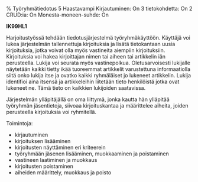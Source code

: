 % Työryhmätiedotus
<arvosanamaksimi>5</arvosanamaksimi>
<vaikeustaso>Haastavampi</vaikeustaso>
<comment>
Kirjautuminen:        On
3 tietokohdetta:      On
2 CRUD:ia:            On
Monesta-moneen-suhde: On
</comment>

**IK99HL1**

Harjoitustyössä tehdään tiedotusjärjestelmä työryhmäkäyttöön. Käyttäjä
voi lukea järjestelmän tallennettuja kirjoituksia ja lisätä tietokantaan
uusia kirjoituksia, jotka voivat olla myös vastineita aiempiin
kirjoituksiin. Kirjoituksia voi hakea kirjoittajan nimen tai aiheen tai
artikkelin iän perusteella. Lukija voi seurata myös vastinepolkua.
Oletusarvoisesti lukijalle näytetään kaikki tietty ikää tuoreemmat artikkelit
varustettuna informaatiolla siitä onko lukija itse ja ovatko kaikki
ryhmäläiset jo lukeneet artikkelin. Lukija identifioi aina itsensä ja
artikkeleihin liitetään tieto henkilöistä jotka ovat lukeneet ne. Tämä tieto
on kaikkien lukijoiden saatavissa.

Järjestelmän ylläpitäjällä on oma liittymä, jonka kautta hän ylläpitää työryhmän
jäsentietoja, siivoaa kirjoituskantaa ja määrittelee aiheita, joiden perusteella kirjoituksia voi ryhmitellä.

Toimintoja:

-  kirjautuminen
-  kirjoituksen lisääminen
-  kirjoitusten näyttäminen eri kriteerein
-  työryhmään jäsenen lisääminen, muokkaaminen ja poistaminen
-  vastineen laatiminen ja muokkaus
-  kirjoitusten poistaminen
-  aiheiden määrittely, muokkaus ja poisto
